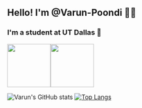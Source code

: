 ## Hello! I'm @Varun-Poondi 🕺🏽
### I'm a student at UT Dallas 🌌

<img src="https://cdn.jsdelivr.net/npm/programming-languages-logos/src/java/java.png" height="100"><img src="https://cdn.jsdelivr.net/npm/programming-languages-logos/src/python/python.png" height="100">

![Varun's GitHub stats](https://github-readme-stats.vercel.app/api?username=Varun-Poondi&show_icons=true&theme=radical)
[![Top Langs](https://github-readme-stats.vercel.app/api/top-langs/?username=Varun-Poondi&theme=radical)](https://github.com/Varun-Poondi/github-readme-stats)



<!---
Varun-Poondi/Varun-Poondi is a ✨ special ✨ repository because its `README.md` (this file) appears on your GitHub profile.
You can click the Preview link to take a look at your changes.
--->
